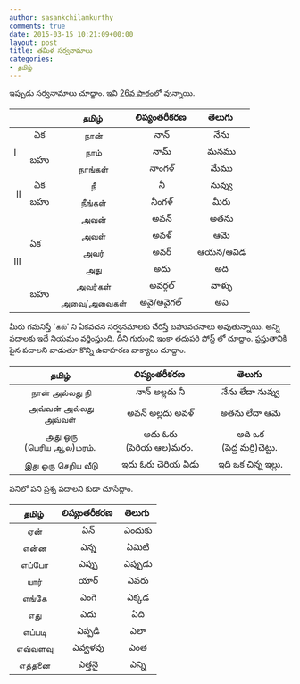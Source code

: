 ```yaml
---
author: sasankchilamkurthy
comments: true
date: 2015-03-15 10:21:09+00:00
layout: post
title: తమిళ సర్వనామాలు
categories:
- தமிழ்
---
```


ఇప్పుడు సర్వనామాలు చూద్దాం. ఇవి [26వ పాఠం](https://www.youtube.com/watch?v=sboHcKYlc1A&index=26&list=PL8tGEXJ3tG9oB06SWyVGIXpkLKvizb7Ac)లో వున్నాయి.


<table >
<thead>
    <tr>
      <th colspan="2"></th>
      <th style="text-align: center">தமிழ்</th>
      <th style="text-align: center">లిప్యంతరీకరణ</th>
      <th style="text-align: center">తెలుగు</th>
    </tr>
</thead>

<tbody >
<tr >

<td rowspan="3" >I
</td>

<td style="text-align: center;">ఏక
</td>

<td style="text-align: center;"> நான்
</td>

<td style="text-align: center;"> నాన్
</td>

<td style="text-align: center;"> నేను
</td>
</tr>
<tr >

<td rowspan="2" >బహు
</td>

<td style="text-align: center;"> நாம்
</td>

<td style="text-align: center;"> నామ్
</td>

<td style="text-align: center;"> మనము
</td>
</tr>
<tr >

<td style="text-align: center;"> நாங்கள்
</td>

<td style="text-align: center;"> నాంగళ్
</td>

<td style="text-align: center;"> మేము
</td>
</tr>
<tr >

<td rowspan="2" > II
</td>

<td style="text-align: center;">ఏక
</td>

<td style="text-align: center;"> நீ
</td>

<td style="text-align: center;"> నీ
</td>

<td style="text-align: center;"> నువ్వు
</td>
</tr>
<tr >

<td style="text-align: center;">బహు
</td>

<td style="text-align: center;"> நீங்கள்
</td>

<td style="text-align: center;"> నీంగళ్
</td>

<td style="text-align: center;"> మీరు
</td>
</tr>
<tr >

<td rowspan="6" >III
</td>

<td rowspan="4" >ఏక
</td>

<td style="text-align: center;"> அவன்
</td>

<td style="text-align: center;"> అవన్
</td>

<td style="text-align: center;"> అతను
</td>
</tr>
<tr >

<td style="text-align: center;"> அவள்
</td>

<td style="text-align: center;"> అవళ్
</td>

<td style="text-align: center;"> ఆమె
</td>
</tr>
<tr >

<td style="text-align: center;"> அவர்
</td>

<td style="text-align: center;"> అవర్
</td>

<td style="text-align: center;"> ఆయన/ఆవిడ
</td>
</tr>
<tr >

<td style="text-align: center;"> அது
</td>

<td style="text-align: center;"> అదు
</td>

<td style="text-align: center;"> అది
</td>
</tr>
<tr >

<td rowspan="2" >బహు
</td>

<td style="text-align: center;"> அவர்கள்
</td>

<td style="text-align: center;"> అవర్గల్
</td>

<td style="text-align: center;"> వాళ్ళు
</td>
</tr>
<tr >

<td style="text-align: center;"> அவை/அவைகள்
</td>

<td style="text-align: center;">అవై/అవైగల్
</td>

<td style="text-align: center;"> అవి
</td>
</tr>
</tbody>
</table>
మీరు గమనిస్తే 'கல்' ని ఏకవచన సర్వనమాలకు చేరిస్తే బహువచనాలు అవుతున్నాయి. అన్ని పదాలకు ఇదే నియమం వర్తింస్తుంది. దీని గురుంచి ఇంకా తదుపరి పోస్ట్ లో చూద్దాం. ప్రస్తుతానికి పైన పదాలని వాడుతూ కొన్ని ఉదాహరణ వాక్యాలు చూద్దాం.
<table >
<thead>
    <tr>
      <th style="text-align: center">தமிழ்</th>
      <th style="text-align: center">లిప్యంతరీకరణ</th>
      <th style="text-align: center">తెలుగు</th>
    </tr>
</thead>

<tbody >
<tr >

<td style="text-align: center;"> நான் அல்லது நி
</td>

<td style="text-align: center;"> నాన్ అల్లదు నీ
</td>

<td style="text-align: center;"> నేను లేదా నువ్వు
</td>
</tr>
<tr >

<td style="text-align: center;"> அவ்வன் அல்லது அவ்வள்
</td>

<td style="text-align: center;"> అవన్ అల్లదు అవళ్
</td>

<td style="text-align: center;"> అతను లేదా ఆమె
</td>
</tr>
<tr >

<td style="text-align: center;"> அது ஒரு (பெரிய ஆல)மரம்.
</td>

<td style="text-align: center;"> అదు ఓరు (పెరియ ఆల)మరం.
</td>

<td style="text-align: center;"> అది ఒక (పెద్ద మర్రి)చెట్టు.
</td>
</tr>
<tr >

<td style="text-align: center;"> இது ஒரு செறிய வீடு
</td>

<td style="text-align: center;"> ఇదు ఓరు చెరియ వీడు
</td>

<td style="text-align: center;"> ఇది ఒక చిన్న ఇల్లు.
</td>
</tr>
</tbody>
</table>

పనిలో పని ప్రశ్న పదాలని కుడా చూసేద్దాం.


<table >
<thead>
    <tr>
      <th style="text-align: center">தமிழ்</th>
      <th style="text-align: center">లిప్యంతరీకరణ</th>
      <th style="text-align: center">తెలుగు</th>
    </tr>
</thead>

<tbody >
<tr >

<td style="text-align: center;"> ஏன்
</td>

<td style="text-align: center;"> ఏన్
</td>

<td style="text-align: center;"> ఎందుకు
</td>
</tr>
<tr >

<td style="text-align: center;"> என்ன
</td>

<td style="text-align: center;"> ఎన్న
</td>

<td style="text-align: center;"> ఏమిటి
</td>
</tr>
<tr >

<td style="text-align: center;"> எப்போ
</td>

<td style="text-align: center;"> ఎప్పు
</td>

<td style="text-align: center;"> ఎప్పుడు
</td>
</tr>
<tr >

<td style="text-align: center;"> யார்
</td>

<td style="text-align: center;"> యార్
</td>

<td style="text-align: center;"> ఎవరు
</td>
</tr>
<tr >

<td style="text-align: center;"> எங்கே
</td>

<td style="text-align: center;"> ఎంగె
</td>

<td style="text-align: center;"> ఎక్కడ
</td>
</tr>
<tr >

<td style="text-align: center;"> எது
</td>

<td style="text-align: center;"> ఎదు
</td>

<td style="text-align: center;"> ఏది
</td>
</tr>
<tr >

<td style="text-align: center;"> எப்படி
</td>

<td style="text-align: center;"> ఎప్పడి
</td>

<td style="text-align: center;"> ఎలా
</td>
</tr>
<tr >

<td style="text-align: center;"> எவ்வளவு
</td>

<td style="text-align: center;"> ఎవ్వళవు
</td>

<td style="text-align: center;"> ఎంత
</td>
</tr>
<tr >

<td style="text-align: center;"> எத்தனை
</td>

<td style="text-align: center;"> ఎత్తనై
</td>

<td style="text-align: center;"> ఎన్ని
</td>
</tr>
</tbody>
</table>

